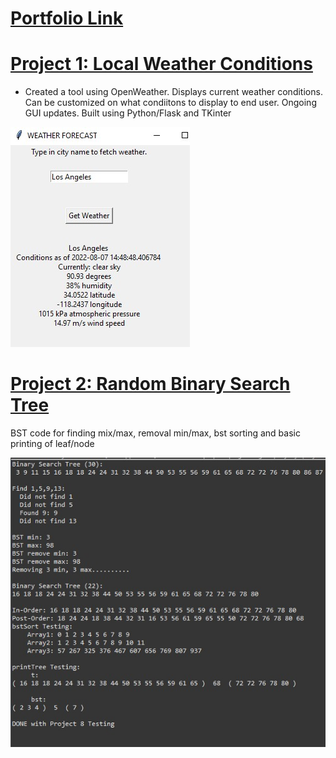 # [Portfolio Link](https://wats3082.github.io/Russell_Watson_Portfolio/)





# [Project 1: Local Weather Conditions](https://github.com/wats3082/WeatherAppProject.git) 
* Created a tool using OpenWeather. Displays current weather conditions. Can be customized on what condiitons to display to end user. Ongoing GUI updates. Built using Python/Flask and TKinter


![](/ZZAAAASS.jpg)


# [Project 2: Random Binary Search Tree](https://github.com/PlayingNumbers/ball_image_classifier) 
BST code for finding mix/max, removal min/max, bst sorting and basic printing of leaf/node

![](/zazaza.jpg)
